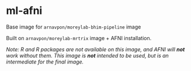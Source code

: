 # ml-afni

Base image for `arnavpon/moreylab-bhim-pipeline` image

Built on `arnavpon/moreylab-mrtrix` image + AFNI installation.

_Note: R and R packages are not available on this image, and AFNI will **not** work without them. This image is **not** intended to be used, but is an intermediate for the final image._
